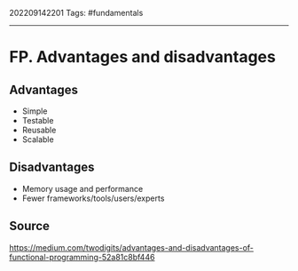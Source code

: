 202209142201
Tags: #fundamentals 

--- 
# FP. Advantages and disadvantages
## Advantages
- Simple
- Testable
- Reusable
- Scalable

## Disadvantages
- Memory usage and performance
- Fewer frameworks/tools/users/experts

## Source
https://medium.com/twodigits/advantages-and-disadvantages-of-functional-programming-52a81c8bf446
